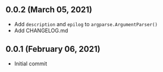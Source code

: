 ## 0.0.2 (March 05, 2021)

  * Add `description` and `epilog` to `argparse.ArgumentParser()`
  * Add CHANGELOG.md

## 0.0.1 (February 06, 2021)

  * Initial commit
